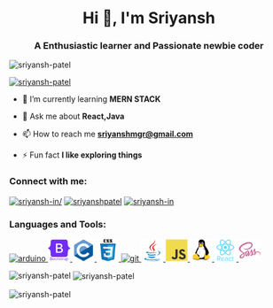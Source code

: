<h1 align="center">Hi 👋, I'm Sriyansh</h1>
<h3 align="center">A Enthusiastic learner and Passionate newbie coder</h3>

<p align="left"> <img src="https://komarev.com/ghpvc/?username=sriyansh-patel&label=Profile%20views&color=0e75b6&style=flat" alt="sriyansh-patel" /> </p>

<p align="left"> <a href="https://github.com/ryo-ma/github-profile-trophy"><img src="https://github-profile-trophy.vercel.app/?username=sriyansh-patel" alt="sriyansh-patel" /></a> </p>

- 🌱 I’m currently learning **MERN STACK**

- 💬 Ask me about **React,Java**

- 📫 How to reach me **sriyanshmgr@gmail.com**

- ⚡ Fun fact **I like exploring things**

<h3 align="left">Connect with me:</h3>
<p align="left">
<a href="https://linkedin.com/in/sriyansh-in/" target="blank"><img align="center" src="https://raw.githubusercontent.com/rahuldkjain/github-profile-readme-generator/master/src/images/icons/Social/linked-in-alt.svg" alt="sriyansh-in/" height="30" width="40" /></a>
<a href="https://kaggle.com/sriyanshpatel" target="blank"><img align="center" src="https://raw.githubusercontent.com/rahuldkjain/github-profile-readme-generator/master/src/images/icons/Social/kaggle.svg" alt="sriyanshpatel" height="30" width="40" /></a>
<a href="https://www.leetcode.com/sriyansh-in" target="blank"><img align="center" src="https://raw.githubusercontent.com/rahuldkjain/github-profile-readme-generator/master/src/images/icons/Social/leet-code.svg" alt="sriyansh-in" height="30" width="40" /></a>
</p>

<h3 align="left">Languages and Tools:</h3>
<p align="left"> <a href="https://www.arduino.cc/" target="_blank" rel="noreferrer"> <img src="https://cdn.worldvectorlogo.com/logos/arduino-1.svg" alt="arduino" width="40" height="40"/> </a> <a href="https://getbootstrap.com" target="_blank" rel="noreferrer"> <img src="https://raw.githubusercontent.com/devicons/devicon/master/icons/bootstrap/bootstrap-plain-wordmark.svg" alt="bootstrap" width="40" height="40"/> </a> <a href="https://www.cprogramming.com/" target="_blank" rel="noreferrer"> <img src="https://raw.githubusercontent.com/devicons/devicon/master/icons/c/c-original.svg" alt="c" width="40" height="40"/> </a> <a href="https://www.w3schools.com/css/" target="_blank" rel="noreferrer"> <img src="https://raw.githubusercontent.com/devicons/devicon/master/icons/css3/css3-original-wordmark.svg" alt="css3" width="40" height="40"/> </a> <a href="https://git-scm.com/" target="_blank" rel="noreferrer"> <img src="https://www.vectorlogo.zone/logos/git-scm/git-scm-icon.svg" alt="git" width="40" height="40"/> </a> <a href="https://www.java.com" target="_blank" rel="noreferrer"> <img src="https://raw.githubusercontent.com/devicons/devicon/master/icons/java/java-original.svg" alt="java" width="40" height="40"/> </a> <a href="https://developer.mozilla.org/en-US/docs/Web/JavaScript" target="_blank" rel="noreferrer"> <img src="https://raw.githubusercontent.com/devicons/devicon/master/icons/javascript/javascript-original.svg" alt="javascript" width="40" height="40"/> </a> <a href="https://www.linux.org/" target="_blank" rel="noreferrer"> <img src="https://raw.githubusercontent.com/devicons/devicon/master/icons/linux/linux-original.svg" alt="linux" width="40" height="40"/> </a> <a href="https://reactjs.org/" target="_blank" rel="noreferrer"> <img src="https://raw.githubusercontent.com/devicons/devicon/master/icons/react/react-original-wordmark.svg" alt="react" width="40" height="40"/> </a> <a href="https://sass-lang.com" target="_blank" rel="noreferrer"> <img src="https://raw.githubusercontent.com/devicons/devicon/master/icons/sass/sass-original.svg" alt="sass" width="40" height="40"/> </a> </p>

<p><img align="left" src="https://github-readme-stats.vercel.app/api/top-langs?username=sriyansh-patel&show_icons=true&locale=en&layout=compact" alt="sriyansh-patel" /></p>

<p>&nbsp;<img align="center" src="https://github-readme-stats.vercel.app/api?username=sriyansh-patel&show_icons=true&locale=en" alt="sriyansh-patel" /></p>

<p><img align="center" src="https://github-readme-streak-stats.herokuapp.com/?user=sriyansh-patel&" alt="sriyansh-patel" /></p>

